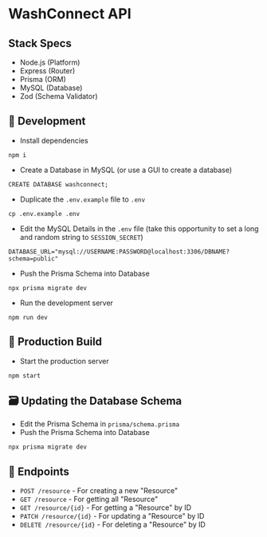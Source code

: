 # WashConnect API

## Stack Specs

- Node.js (Platform)
- Express (Router)
- Prisma (ORM)
- MySQL (Database)
- Zod (Schema Validator)

## 🧬 Development

- Install dependencies
```
npm i
```

- Create a Database in MySQL (or use a GUI to create a database)
```
CREATE DATABASE washconnect;
```

- Duplicate the `.env.example` file to `.env`
```
cp .env.example .env
```

- Edit the MySQL Details in the `.env` file (take this opportunity to set a long and random string to `SESSION_SECRET`)
```
DATABASE_URL="mysql://USERNAME:PASSWORD@localhost:3306/DBNAME?schema=public"
```

- Push the Prisma Schema into Database
```
npx prisma migrate dev
```

- Run the development server
```
npm run dev
```

## 🚀 Production Build

- Start the production server
```
npm start
```

## 🗃️ Updating the Database Schema

- Edit the Prisma Schema in `prisma/schema.prisma`
- Push the Prisma Schema into Database
```
npx prisma migrate dev
```

## 🧭 Endpoints

- `POST /resource` - For creating a new "Resource"
- `GET /resource` - For getting all "Resource"
- `GET /resource/{id}` - For getting a "Resource" by ID
- `PATCH /resource/{id}` - For updating a "Resource" by ID
- `DELETE /resource/{id}` - For deleting a "Resource" by ID
